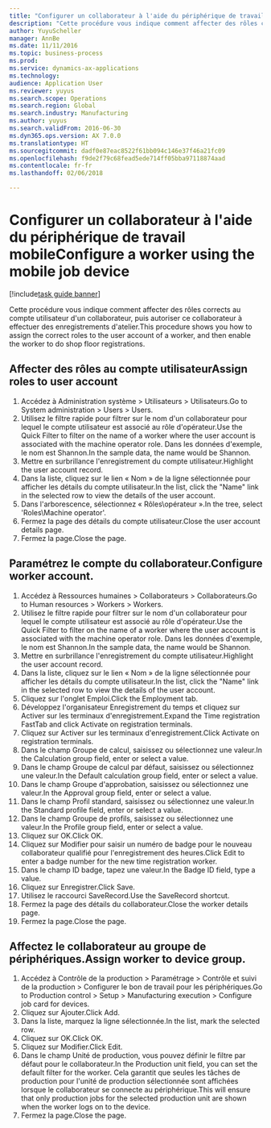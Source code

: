 ```yaml
--- 
title: "Configurer un collaborateur à l'aide du périphérique de travail mobile"
description: "Cette procédure vous indique comment affecter des rôles corrects au compte utilisateur d'un collaborateur, puis autoriser ce collaborateur à effectuer des enregistrements d'atelier."
author: YuyuScheller
manager: AnnBe
ms.date: 11/11/2016
ms.topic: business-process
ms.prod: 
ms.service: dynamics-ax-applications
ms.technology: 
audience: Application User
ms.reviewer: yuyus
ms.search.scope: Operations
ms.search.region: Global
ms.search.industry: Manufacturing
ms.author: yuyus
ms.search.validFrom: 2016-06-30
ms.dyn365.ops.version: AX 7.0.0
ms.translationtype: HT
ms.sourcegitcommit: dadf0e87eac8522f61bb094c146e37f46a21fc09
ms.openlocfilehash: f9de2f79c68fead5ede714ff05bba97118874aad
ms.contentlocale: fr-fr
ms.lasthandoff: 02/06/2018

---
```

# <a name="configure-a-worker-using-the-mobile-job-device"></a><span data-ttu-id="ff888-103">Configurer un collaborateur à l'aide du périphérique de travail mobile</span><span class="sxs-lookup"><span data-stu-id="ff888-103">Configure a worker using the mobile job device</span></span>

[!include[task guide banner](../../includes/task-guide-banner.md)]

<span data-ttu-id="ff888-104">Cette procédure vous indique comment affecter des rôles corrects au compte utilisateur d'un collaborateur, puis autoriser ce collaborateur à effectuer des enregistrements d'atelier.</span><span class="sxs-lookup"><span data-stu-id="ff888-104">This procedure shows you how to assign the correct roles to the user account of a worker, and then enable the worker to do shop floor registrations.</span></span>


## <a name="assign-roles-to-user-account"></a><span data-ttu-id="ff888-105">Affecter des rôles au compte utilisateur</span><span class="sxs-lookup"><span data-stu-id="ff888-105">Assign roles to user account</span></span>
1. <span data-ttu-id="ff888-106">Accédez à Administration système > Utilisateurs > Utilisateurs.</span><span class="sxs-lookup"><span data-stu-id="ff888-106">Go to System administration > Users > Users.</span></span>
2. <span data-ttu-id="ff888-107">Utilisez le filtre rapide pour filtrer sur le nom d'un collaborateur pour lequel le compte utilisateur est associé au rôle d'opérateur.</span><span class="sxs-lookup"><span data-stu-id="ff888-107">Use the Quick Filter to filter on the name of a worker where the user account is associated with the machine operator role.</span></span> <span data-ttu-id="ff888-108">Dans les données d'exemple, le nom est Shannon.</span><span class="sxs-lookup"><span data-stu-id="ff888-108">In the sample data, the name would be Shannon.</span></span>
3. <span data-ttu-id="ff888-109">Mettre en surbrillance l'enregistrement du compte utilisateur.</span><span class="sxs-lookup"><span data-stu-id="ff888-109">Highlight the user account record.</span></span>
4. <span data-ttu-id="ff888-110">Dans la liste, cliquez sur le lien « Nom » de la ligne sélectionnée pour afficher les détails du compte utilisateur.</span><span class="sxs-lookup"><span data-stu-id="ff888-110">In the list, click the "Name" link in the selected row to view the details of the user account.</span></span>
5. <span data-ttu-id="ff888-111">Dans l'arborescence, sélectionnez « Rôles\opérateur ».</span><span class="sxs-lookup"><span data-stu-id="ff888-111">In the tree, select 'Roles\Machine operator'.</span></span>
6. <span data-ttu-id="ff888-112">Fermez la page des détails du compte utilisateur.</span><span class="sxs-lookup"><span data-stu-id="ff888-112">Close the user account details page.</span></span>
7. <span data-ttu-id="ff888-113">Fermez la page.</span><span class="sxs-lookup"><span data-stu-id="ff888-113">Close the page.</span></span>

## <a name="configure-worker-account"></a><span data-ttu-id="ff888-114">Paramétrez le compte du collaborateur.</span><span class="sxs-lookup"><span data-stu-id="ff888-114">Configure worker account.</span></span>
1. <span data-ttu-id="ff888-115">Accédez à Ressources humaines > Collaborateurs > Collaborateurs.</span><span class="sxs-lookup"><span data-stu-id="ff888-115">Go to Human resources > Workers > Workers.</span></span>
2. <span data-ttu-id="ff888-116">Utilisez le filtre rapide pour filtrer sur le nom d'un collaborateur pour lequel le compte utilisateur est associé au rôle d'opérateur.</span><span class="sxs-lookup"><span data-stu-id="ff888-116">Use the Quick Filter to filter on the name of a worker where the user account is associated with the machine operator role.</span></span> <span data-ttu-id="ff888-117">Dans les données d'exemple, le nom est Shannon.</span><span class="sxs-lookup"><span data-stu-id="ff888-117">In the sample data, the name would be Shannon.</span></span>
3. <span data-ttu-id="ff888-118">Mettre en surbrillance l'enregistrement du compte utilisateur.</span><span class="sxs-lookup"><span data-stu-id="ff888-118">Highlight the user account record.</span></span>
4. <span data-ttu-id="ff888-119">Dans la liste, cliquez sur le lien « Nom » de la ligne sélectionnée pour afficher les détails du compte utilisateur.</span><span class="sxs-lookup"><span data-stu-id="ff888-119">In the list, click the "Name" link in the selected row to view the details of the user account.</span></span>
5. <span data-ttu-id="ff888-120">Cliquez sur l'onglet Emploi.</span><span class="sxs-lookup"><span data-stu-id="ff888-120">Click the Employment tab.</span></span>
6. <span data-ttu-id="ff888-121">Développez l'organisateur Enregistrement du temps et cliquez sur Activer sur les terminaux d'enregistrement.</span><span class="sxs-lookup"><span data-stu-id="ff888-121">Expand the Time registration FastTab and click Activate on registration terminals.</span></span>
7. <span data-ttu-id="ff888-122">Cliquez sur Activer sur les terminaux d'enregistrement.</span><span class="sxs-lookup"><span data-stu-id="ff888-122">Click Activate on registration terminals.</span></span>
8. <span data-ttu-id="ff888-123">Dans le champ Groupe de calcul, saisissez ou sélectionnez une valeur.</span><span class="sxs-lookup"><span data-stu-id="ff888-123">In the Calculation group field, enter or select a value.</span></span>
9. <span data-ttu-id="ff888-124">Dans le champ Groupe de calcul par défaut, saisissez ou sélectionnez une valeur.</span><span class="sxs-lookup"><span data-stu-id="ff888-124">In the Default calculation group field, enter or select a value.</span></span>
10. <span data-ttu-id="ff888-125">Dans le champ Groupe d'approbation, saisissez ou sélectionnez une valeur.</span><span class="sxs-lookup"><span data-stu-id="ff888-125">In the Approval group field, enter or select a value.</span></span>
11. <span data-ttu-id="ff888-126">Dans le champ Profil standard, saisissez ou sélectionnez une valeur.</span><span class="sxs-lookup"><span data-stu-id="ff888-126">In the Standard profile field, enter or select a value.</span></span>
12. <span data-ttu-id="ff888-127">Dans le champ Groupe de profils, saisissez ou sélectionnez une valeur.</span><span class="sxs-lookup"><span data-stu-id="ff888-127">In the Profile group field, enter or select a value.</span></span>
13. <span data-ttu-id="ff888-128">Cliquez sur OK.</span><span class="sxs-lookup"><span data-stu-id="ff888-128">Click OK.</span></span>
14. <span data-ttu-id="ff888-129">Cliquez sur Modifier pour saisir un numéro de badge pour le nouveau collaborateur qualifié pour l'enregistrement des heures.</span><span class="sxs-lookup"><span data-stu-id="ff888-129">Click Edit to enter a badge number for the new time registration worker.</span></span>
15. <span data-ttu-id="ff888-130">Dans le champ ID badge, tapez une valeur.</span><span class="sxs-lookup"><span data-stu-id="ff888-130">In the Badge ID field, type a value.</span></span>
16. <span data-ttu-id="ff888-131">Cliquez sur Enregistrer.</span><span class="sxs-lookup"><span data-stu-id="ff888-131">Click Save.</span></span>
17. <span data-ttu-id="ff888-132">Utilisez le raccourci SaveRecord.</span><span class="sxs-lookup"><span data-stu-id="ff888-132">Use the SaveRecord shortcut.</span></span>
18. <span data-ttu-id="ff888-133">Fermez la page des détails du collaborateur.</span><span class="sxs-lookup"><span data-stu-id="ff888-133">Close the worker details page.</span></span>
19. <span data-ttu-id="ff888-134">Fermez la page.</span><span class="sxs-lookup"><span data-stu-id="ff888-134">Close the page.</span></span>

## <a name="assign-worker-to-device-group"></a><span data-ttu-id="ff888-135">Affectez le collaborateur au groupe de périphériques.</span><span class="sxs-lookup"><span data-stu-id="ff888-135">Assign worker to device group.</span></span>
1. <span data-ttu-id="ff888-136">Accédez à Contrôle de la production > Paramétrage > Contrôle et suivi de la production > Configurer le bon de travail pour les périphériques.</span><span class="sxs-lookup"><span data-stu-id="ff888-136">Go to Production control > Setup > Manufacturing execution > Configure job card for devices.</span></span>
2. <span data-ttu-id="ff888-137">Cliquez sur Ajouter.</span><span class="sxs-lookup"><span data-stu-id="ff888-137">Click Add.</span></span>
3. <span data-ttu-id="ff888-138">Dans la liste, marquez la ligne sélectionnée.</span><span class="sxs-lookup"><span data-stu-id="ff888-138">In the list, mark the selected row.</span></span>
4. <span data-ttu-id="ff888-139">Cliquez sur OK.</span><span class="sxs-lookup"><span data-stu-id="ff888-139">Click OK.</span></span>
5. <span data-ttu-id="ff888-140">Cliquez sur Modifier.</span><span class="sxs-lookup"><span data-stu-id="ff888-140">Click Edit.</span></span>
6. <span data-ttu-id="ff888-141">Dans le champ Unité de production, vous pouvez définir le filtre par défaut pour le collaborateur.</span><span class="sxs-lookup"><span data-stu-id="ff888-141">In the Production unit field, you can set the default filter for the worker.</span></span> <span data-ttu-id="ff888-142">Cela garantit que seules les tâches de production pour l'unité de production sélectionnée sont affichées lorsque le collaborateur se connecte au périphérique.</span><span class="sxs-lookup"><span data-stu-id="ff888-142">This will ensure that only production jobs for the selected production unit are shown when the worker logs on to the device.</span></span>
7. <span data-ttu-id="ff888-143">Fermez la page.</span><span class="sxs-lookup"><span data-stu-id="ff888-143">Close the page.</span></span>

